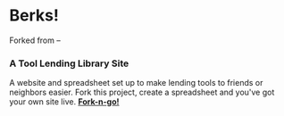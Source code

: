 # Berks!

Forked from –

### A Tool Lending Library Site

A website and spreadsheet set up to make lending tools to friends or neighbors easier. Fork this project, create a spreadsheet and you've got your own site live. **[Fork-n-go!](http://jlord.github.io/forkngo)**